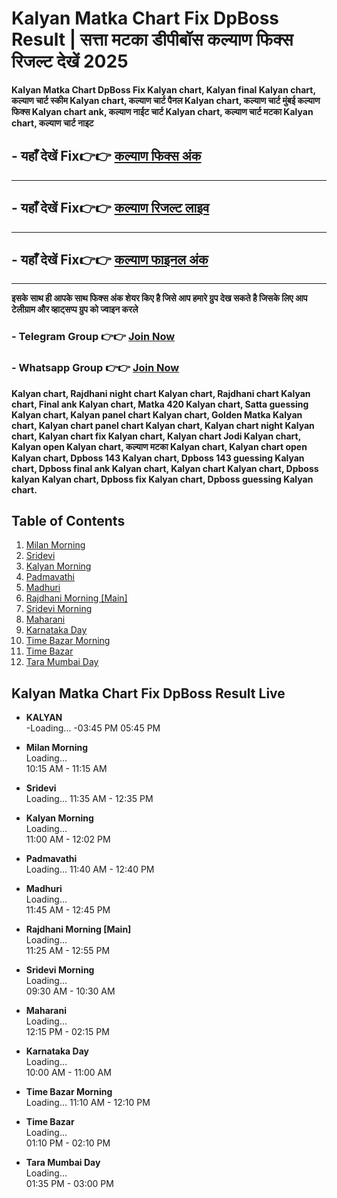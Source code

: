 # Kalyan Matka Chart Fix DpBoss Result | सत्ता मटका डीपीबॉस कल्याण फिक्स रिजल्ट देखें 2025

**Kalyan Matka Chart DpBoss Fix Kalyan chart, Kalyan final Kalyan chart, कल्याण चार्ट स्कीम Kalyan chart, कल्याण चार्ट पैनल Kalyan chart, कल्याण चार्ट मुंबई  कल्याण फिक्स Kalyan chart ank, कल्याण नाईट चार्ट Kalyan chart, कल्याण चार्ट मटका Kalyan chart, कल्याण चार्ट नाइट**

##  - यहाँ देखें Fix👉👉 [कल्याण फिक्स अंक](https://kalyan-chart-fix.hindipanti.in/dpboss-satta-matka-result-1/) 
---

## - यहाँ देखें Fix👉👉 [कल्याण रिजल्ट लाइव ](https://www.google.com/search?q=hindipanti+in+kalyan+fix) 
---

## - यहाँ देखें Fix👉👉 [कल्याण फाइनल अंक](https://kalyan-chart-fix.hindipanti.in/dpboss-satta-matka-result-1/) 

---

**इसके साथ ही आपके साथ फिक्स अंक शेयर किए है जिसे आप हमारे ग्रुप देख सकते है जिसके लिए आप टेलीग्राम और व्हाट्सप्प ग्रुप को ज्वाइन करले**

###  - Telegram  Group 👉👉 [Join Now](https://t.me/Hindiupdate201) 

###  - Whatsapp Group 👉👉 [Join Now](https://whatsapp.com/channel/0029Vay2FudAzNbmVl8KtW14) 
**Kalyan chart, Rajdhani night chart Kalyan chart, Rajdhani chart Kalyan chart, Final ank Kalyan chart, Matka 420 Kalyan chart, Satta guessing Kalyan chart, Kalyan panel chart Kalyan chart, Golden Matka Kalyan chart, Kalyan chart panel chart Kalyan chart, Kalyan chart night Kalyan chart, Kalyan chart fix Kalyan chart, Kalyan chart Jodi Kalyan chart, Kalyan open Kalyan chart, कल्याण मटका Kalyan chart, Kalyan chart open Kalyan chart, Dpboss 143 Kalyan chart, Dpboss 143 guessing Kalyan chart, Dpboss final ank Kalyan chart, Kalyan chart Kalyan chart, Dpboss kalyan Kalyan chart, Dpboss fix Kalyan chart, Dpboss guessing Kalyan chart.**



## Table of Contents
1. [Milan Morning](#milan-morning)
2. [Sridevi](#sridevi)
3. [Kalyan Morning](#kalyan-morning)
4. [Padmavathi](#padmavathi)
5. [Madhuri](#madhuri)
6. [Rajdhani Morning [Main]](#rajdhani-morning-main)
7. [Sridevi Morning](#sridevi-morning)
8. [Maharani](#maharani)
9. [Karnataka Day](#karnataka-day)
10. [Time Bazar Morning](#time-bazar-morning)
11. [Time Bazar](#time-bazar)
12. [Tara Mumbai Day](#tara-mumbai-day)

## Kalyan Matka Chart Fix DpBoss Result Live


- **KALYAN**   
-Loading...
-03:45 PM    05:45 PM


- **Milan Morning**  
 Loading...  
  10:15 AM - 11:15 AM

- **Sridevi**  
  Loading... 
  11:35 AM - 12:35 PM

- **Kalyan Morning**  
 Loading...  
  11:00 AM - 12:02 PM

- **Padmavathi**  
 Loading... 
  11:40 AM - 12:40 PM

- **Madhuri**  
 Loading...  
  11:45 AM - 12:45 PM

- **Rajdhani Morning [Main]**  
 Loading...   
  11:25 AM - 12:55 PM

- **Sridevi Morning**  
 Loading...  
  09:30 AM - 10:30 AM

- **Maharani**  
 Loading...   
  12:15 PM - 02:15 PM

- **Karnataka Day**  
Loading...  
  10:00 AM - 11:00 AM

- **Time Bazar Morning**  
  Loading... 
  11:10 AM - 12:10 PM

- **Time Bazar**  
 Loading...  
  01:10 PM - 02:10 PM

- **Tara Mumbai Day**  
  Loading...  
  01:35 PM - 03:00 PM
